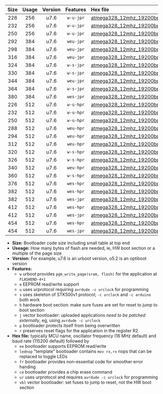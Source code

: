 |Size|Usage|Version|Features|Hex file|
|:-:|:-:|:-:|:-:|:--|
|226|256|u7.6|`w-u-jpr`|[atmega328_12mhz_19200bps_ur_vbl.hex](https://raw.githubusercontent.com/stefanrueger/urboot/main//atmega328_12mhz_19200bps_ur_vbl.hex)|
|232|256|u7.6|`w-u-jpr`|[atmega328_12mhz_19200bps_lednop_ur_vbl.hex](https://raw.githubusercontent.com/stefanrueger/urboot/main//atmega328_12mhz_19200bps_lednop_ur_vbl.hex)|
|250|256|u7.6|`w-u-jpr`|[atmega328_12mhz_19200bps_lednop_fr_ur_vbl.hex](https://raw.githubusercontent.com/stefanrueger/urboot/main//atmega328_12mhz_19200bps_lednop_fr_ur_vbl.hex)|
|292|384|u7.6|`weu-jpr`|[atmega328_12mhz_19200bps_ee_ur_vbl.hex](https://raw.githubusercontent.com/stefanrueger/urboot/main//atmega328_12mhz_19200bps_ee_ur_vbl.hex)|
|298|384|u7.6|`weu-jpr`|[atmega328_12mhz_19200bps_ee_lednop_ur_vbl.hex](https://raw.githubusercontent.com/stefanrueger/urboot/main//atmega328_12mhz_19200bps_ee_lednop_ur_vbl.hex)|
|316|384|u7.6|`weu-jpr`|[atmega328_12mhz_19200bps_ee_lednop_fr_ur_vbl.hex](https://raw.githubusercontent.com/stefanrueger/urboot/main//atmega328_12mhz_19200bps_ee_lednop_fr_ur_vbl.hex)|
|324|384|u7.6|`w-s-jpr`|[atmega328_12mhz_19200bps_vbl.hex](https://raw.githubusercontent.com/stefanrueger/urboot/main//atmega328_12mhz_19200bps_vbl.hex)|
|330|384|u7.6|`w-s-jpr`|[atmega328_12mhz_19200bps_lednop_vbl.hex](https://raw.githubusercontent.com/stefanrueger/urboot/main//atmega328_12mhz_19200bps_lednop_vbl.hex)|
|344|384|u7.6|`weu-jpr`|[atmega328_12mhz_19200bps_ee_lednop_fr_ce_ur_vbl.hex](https://raw.githubusercontent.com/stefanrueger/urboot/main//atmega328_12mhz_19200bps_ee_lednop_fr_ce_ur_vbl.hex)|
|364|384|u7.6|`w-s-jpr`|[atmega328_12mhz_19200bps_lednop_fr_vbl.hex](https://raw.githubusercontent.com/stefanrueger/urboot/main//atmega328_12mhz_19200bps_lednop_fr_vbl.hex)|
|380|384|u7.6|`wes-jpr`|[atmega328_12mhz_19200bps_ee_vbl.hex](https://raw.githubusercontent.com/stefanrueger/urboot/main//atmega328_12mhz_19200bps_ee_vbl.hex)|
|226|512|u7.6|`w-u-hpr`|[atmega328_12mhz_19200bps_ur.hex](https://raw.githubusercontent.com/stefanrueger/urboot/main//atmega328_12mhz_19200bps_ur.hex)|
|232|512|u7.6|`w-u-hpr`|[atmega328_12mhz_19200bps_lednop_ur.hex](https://raw.githubusercontent.com/stefanrueger/urboot/main//atmega328_12mhz_19200bps_lednop_ur.hex)|
|250|512|u7.6|`w-u-hpr`|[atmega328_12mhz_19200bps_lednop_fr_ur.hex](https://raw.githubusercontent.com/stefanrueger/urboot/main//atmega328_12mhz_19200bps_lednop_fr_ur.hex)|
|288|512|u7.6|`weu-hpr`|[atmega328_12mhz_19200bps_ee_ur.hex](https://raw.githubusercontent.com/stefanrueger/urboot/main//atmega328_12mhz_19200bps_ee_ur.hex)|
|294|512|u7.6|`weu-hpr`|[atmega328_12mhz_19200bps_ee_lednop_ur.hex](https://raw.githubusercontent.com/stefanrueger/urboot/main//atmega328_12mhz_19200bps_ee_lednop_ur.hex)|
|312|512|u7.6|`weu-hpr`|[atmega328_12mhz_19200bps_ee_lednop_fr_ur.hex](https://raw.githubusercontent.com/stefanrueger/urboot/main//atmega328_12mhz_19200bps_ee_lednop_fr_ur.hex)|
|320|512|u7.6|`w-s-hpr`|[atmega328_12mhz_19200bps.hex](https://raw.githubusercontent.com/stefanrueger/urboot/main//atmega328_12mhz_19200bps.hex)|
|326|512|u7.6|`w-s-hpr`|[atmega328_12mhz_19200bps_lednop.hex](https://raw.githubusercontent.com/stefanrueger/urboot/main//atmega328_12mhz_19200bps_lednop.hex)|
|340|512|u7.6|`weu-hpr`|[atmega328_12mhz_19200bps_ee_lednop_fr_ce_ur.hex](https://raw.githubusercontent.com/stefanrueger/urboot/main//atmega328_12mhz_19200bps_ee_lednop_fr_ce_ur.hex)|
|360|512|u7.6|`w-s-hpr`|[atmega328_12mhz_19200bps_lednop_fr.hex](https://raw.githubusercontent.com/stefanrueger/urboot/main//atmega328_12mhz_19200bps_lednop_fr.hex)|
|376|512|u7.6|`wes-hpr`|[atmega328_12mhz_19200bps_ee.hex](https://raw.githubusercontent.com/stefanrueger/urboot/main//atmega328_12mhz_19200bps_ee.hex)|
|382|512|u7.6|`wes-hpr`|[atmega328_12mhz_19200bps_ee_lednop.hex](https://raw.githubusercontent.com/stefanrueger/urboot/main//atmega328_12mhz_19200bps_ee_lednop.hex)|
|382|512|u7.6|`wes-jpr`|[atmega328_12mhz_19200bps_ee_lednop_vbl.hex](https://raw.githubusercontent.com/stefanrueger/urboot/main//atmega328_12mhz_19200bps_ee_lednop_vbl.hex)|
|412|512|u7.6|`wes-hpr`|[atmega328_12mhz_19200bps_ee_lednop_fr.hex](https://raw.githubusercontent.com/stefanrueger/urboot/main//atmega328_12mhz_19200bps_ee_lednop_fr.hex)|
|412|512|u7.6|`wes-jpr`|[atmega328_12mhz_19200bps_ee_lednop_fr_vbl.hex](https://raw.githubusercontent.com/stefanrueger/urboot/main//atmega328_12mhz_19200bps_ee_lednop_fr_vbl.hex)|
|454|512|u7.6|`wes-hpr`|[atmega328_12mhz_19200bps_ee_lednop_fr_ce.hex](https://raw.githubusercontent.com/stefanrueger/urboot/main//atmega328_12mhz_19200bps_ee_lednop_fr_ce.hex)|
|454|512|u7.6|`wes-jpr`|[atmega328_12mhz_19200bps_ee_lednop_fr_ce_vbl.hex](https://raw.githubusercontent.com/stefanrueger/urboot/main//atmega328_12mhz_19200bps_ee_lednop_fr_ce_vbl.hex)|

- **Size:** Bootloader code size including small table at top end
- **Useage:** How many bytes of flash are needed, ie, HW boot section or a multiple of the page size
- **Version:** For example, u7.6 is an urboot version, o5.2 is an optiboot version
- **Features:**
  + `w` urboot provides `pgm_write_page(sram, flash)` for the application at `FLASHEND-4+1`
  + `e` EEPROM read/write support
  + `u` uses urprotocol requiring `avrdude -c urclock` for programming
  + `s` uses skeleton of STK500v1 protocol; `-c urclock` and `-c arduino` both work
  + `h` hardware boot section: make sure fuses are set for reset to jump to boot section
  + `j` vector bootloader: uploaded applications *need to be patched externally*, eg, using `avrdude -c urclock`
  + `p` bootloader protects itself from being overwritten
  + `r` preserves reset flags for the application in the register R2
- **Hex file:** typically MCU name, oscillator frequency (16 MHz default) and baud rate (115200 default) followed by
  + `ee` bootloader supports EEPROM read/write
  + `lednop` "template" bootloader contains `mov rx,rx` nops that can be replaced to toggle LEDs
  + `fr` bootloader provides non-essential code for smoother error handing
  + `ce` bootloader provides a chip erase command
  + `ur` uses urprotocol and requires `avrdude -c urclock` for programming
  + `vbl` vector bootloader: set fuses to jump to reset, not the HW boot section
